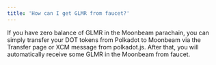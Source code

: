 ```yaml
---
title: 'How can I get GLMR from faucet?'
---
```


If you have zero balance of GLMR in the Moonbeam parachain, you can simply transfer your DOT tokens from Polkadot to
Moonbeam via the Transfer page or XCM message from polkadot.js. After that, you will automatically receive some GLMR
in the Moonbeam from faucet.
